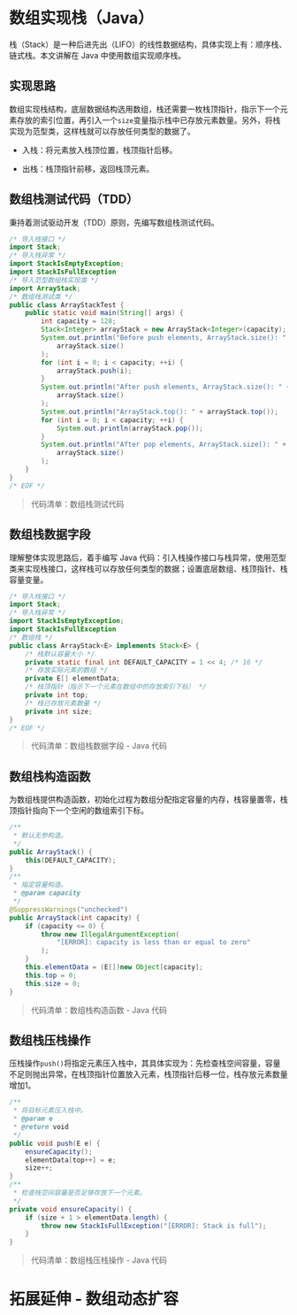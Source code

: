 # 数组实现栈（Java）

栈（Stack）是一种后进先出（LIFO）的线性数据结构，具体实现上有：顺序栈、链式栈。本文讲解在 Java 中使用数组实现顺序栈。

## 实现思路

数组实现栈结构，底层数据结构选用数组，栈还需要一枚栈顶指针，指示下一个元素存放的索引位置，再引入一个`size`变量指示栈中已存放元素数量。另外，将栈实现为范型类，这样栈就可以存放任何类型的数据了。

- 入栈：将元素放入栈顶位置，栈顶指针后移。

- 出栈：栈顶指针前移，返回栈顶元素。

## 数组栈测试代码（TDD）

秉持着测试驱动开发（TDD）原则，先编写数组栈测试代码。

```java
/* 导入栈接口 */
import Stack;
/* 导入栈异常 */
import StackIsEmptyException;
import StackIsFullException
/* 导入范型数组栈实现类 */
import ArrayStack;
/* 数组栈测试类 */
public class ArrayStackTest {
    public static void main(String[] args) {
        int capacity = 128;
        Stack<Integer> arrayStack = new ArrayStack<Integer>(capacity);
        System.out.println("Before push elements, ArrayStack.size(): " +
            arrayStack.size()
        );
        for (int i = 0; i < capacity; ++i) {
            arrayStack.push(i);
        }
        System.out.println("After push elements, ArrayStack.size(): " +
            arrayStack.size()
        );
        System.out.println("ArrayStack.top(): " + arrayStack.top());
        for (int i = 0; i < capacity; ++i) {
            System.out.println(arrayStack.pop());
        }
        System.out.println("After pop elements, ArrayStack.size(): " +
            arrayStack.size()
        );
    }
}
/* EOF */
```
> 代码清单：数组栈测试代码

## 数组栈数据字段

理解整体实现思路后，着手编写 Java 代码：引入栈操作接口与栈异常，使用范型类来实现栈接口，这样栈可以存放任何类型的数据；设置底层数组、栈顶指针、栈容量变量。

```java
/* 导入栈接口 */
import Stack;
/* 导入栈异常 */
import StackIsEmptyException;
import StackIsFullException
/* 数组栈 */
public class ArrayStack<E> implements Stack<E> {
    /* 栈默认容量大小 */
    private static final int DEFAULT_CAPACITY = 1 << 4; /* 16 */
    /* 存放实际元素的数组 */
    private E[] elementData;
    /* 栈顶指针（指示下一个元素在数组中的存放索引下标） */
    private int top;
    /* 栈已存放元素数量 */
    private int size;
}
/* EOF */
```
> 代码清单：数组栈数据字段 - Java 代码

## 数组栈构造函数

为数组栈提供构造函数，初始化过程为数组分配指定容量的内存，栈容量置零，栈顶指针指向下一个空闲的数组索引下标。

```java
/**
 * 默认无参构造。
 */
public ArrayStack() {
    this(DEFAULT_CAPACITY);
}
/**
 * 指定容量构造。
 * @param capacity
 */
@SuppressWarnings("unchecked")
public ArrayStack(int capacity) {
    if (capacity <= 0) {
        throw new IllegalArgumentException(
            "[ERROR]: capacity is less than or equal to zero"
        );
    }
    this.elementData = (E[])new Object[capacity];
    this.top = 0;
    this.size = 0;
}
```
> 代码清单：数组栈构造函数 - Java 代码

## 数组栈压栈操作

压栈操作`push()`将指定元素压入栈中，其具体实现为：先检查栈空间容量，容量不足则抛出异常，在栈顶指针位置放入元素，栈顶指针后移一位，栈存放元素数量增加1。

```java
/**
 * 将目标元素压入栈中。
 * @param e
 * @return void
 */
public void push(E e) {
    ensureCapacity();
    elementData[top++] = e;
    size++;
}
/**
 * 检查栈空间容量是否足够存放下一个元素。
 */
private void ensureCapacity() {
    if (size + 1 > elementData.length) {
        throw new StackIsFullException("[ERROR]: Stack is full");
    }
}
```
> 代码清单：数组栈压栈操作 - Java 代码

# 拓展延伸 - 数组动态扩容




<!-- EOF -->
